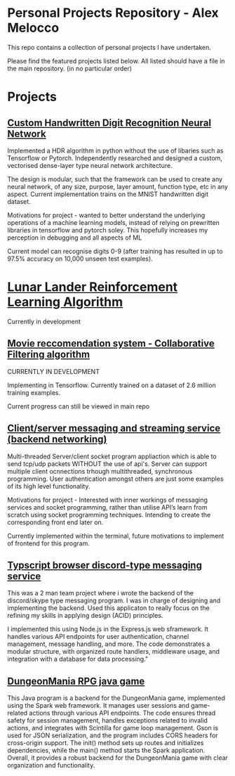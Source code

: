 # Personal Projects Repository - Alex Melocco
This repo contains a collection of personal projects I have undertaken.

Please find the featured projects listed below. All listed should have a file in the main repository. (in no particular order)

# Projects

## [Custom Handwritten Digit Recognition Neural Network](https://github.com/alexmelocco/alex_melocco/tree/main/HandwrittenDigitRecognition)

Implemented a HDR algorithm in python without the use of libaries such as Tensorflow or Pytorch. Independently researched and designed a custom, vectorised dense-layer type neural network architecture.

The design is modular, such that the framework can be used to create any neural network, of any size, purpose, layer amount, function type, etc in any aspect. Current implementation trains on the MNIST handwritten digit dataset.

Motivations for project - wanted to better understand the underlying operations of a machine learning models, instead of relying on prewritten libraries in tensorflow and pytorch soley. This hopefully increases my perception in debugging and all aspects of ML

Current model can recognise digits 0-9 (after training has resulted in up to 97.5% accuracy on 10,000 unseen test examples).


# [Lunar Lander Reinforcement Learning Algorithm](https://github.com/alexmelocco/alex_melocco/tree/main/LunarLanderAI)

Currently in development


## [Movie reccomendation system - Collaborative Filtering algorithm](https://github.com/alexmelocco/alex_melocco/tree/main/MovieReccomendation)

CURRENTLY IN DEVELOPMENT 

Implementing in Tensorflow. Currently trained on a dataset of 2.6 million training examples.

Current progress can still be viewed in main repo






## [Client/server messaging and streaming service (backend networking)](https://github.com/alexmelocco/alex_melocco/tree/main/ClientServer%20Socket%20Program)

Multi-threaded Server/client socket program appliaction which is able to send tcp/udp packets WITHOUT the use of api's. Server can support multiple client ocnnections trhough multithreaded, synchronous programming. User authentication amongst others are just some examples of its high level functionality. 

Motivations for project - Interested with inner workings of messaging services and socket programming, rather than utilise API’s learn from scratch using socket programming techniques. Intending to create the corresponding front end later on.

Currently implemented within the terminal, future motivations to implement of frontend for this program.






## [Typscript browser discord-type messaging service](https://github.com/alexmelocco/alex_melocco/tree/main/Web%20Messaging%20Service)

This was a 2 man team project where i wrote the backend of the discord/skype type messaging program. I was in charge of designing and implementing the backend. Used this applicaton to really focus on the refining my skills in applying design (ACID) principles.

I implemented this using Node.js in the Express.js web sframework. It handles various API endpoints for user authentication, channel management, message handling, and more. The code demonstrates a modular structure, with organized route handlers, middleware usage, and integration with a database for data processing."






## [DungeonMania RPG java game](https://github.com/alexmelocco/alex_melocco/tree/main/DungeonManiaRpg)

This Java program is a backend for the DungeonMania game, implemented using the Spark web framework. It manages user sessions and game-related actions through various API endpoints. The code ensures thread safety for session management, handles exceptions related to invalid actions, and integrates with Scintilla for game loop management. Gson is used for JSON serialization, and the program includes CORS headers for cross-origin support. The init() method sets up routes and initializes dependencies, while the main() method starts the Spark application. Overall, it provides a robust backend for the DungeonMania game with clear organization and functionality.
